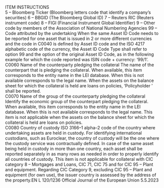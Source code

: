  
ITEM  INSTRUCTIONS  
5 – Bloomberg Ticker (Bloomberg letters code that identify a company’s securities) 
6 – BBGID (The Bloomberg Global ID) 
7 – Reuters RIC (Reuters instrument code) 
8 – FIGI (Financial Instrument Global Identifier) 
9 – Other code by members of the Association of National Numbering Agencies 
99 – Code attributed by the undertaking 
When the same Asset ID Code needs to be reported for one asset that is issued in 2 or 
more different currencies and the code in C0040 is defined by Asset ID code and the 
ISO 4217 alphabetic code of the currency, the Asset ID Code Type shall refer to option 
99 and the option of the original Asset ID Code, as in the following example for which 
the code reported was ISIN code + currency: ‘99/1’.  
C0060  Name of the 
counterparty pledging 
the collateral  The name of the counterpart that is pledging the collateral. When available, this item 
corresponds to the entity name in the LEI database. When this is not available 
corresponds to the legal name. 
When the assets on the balance sheet for which the collateral is held are loans on 
policies, ‘Policyholder ’ shall be reported.  
C0070  Name of the group of 
the counterparty 
pledging the collateral  Identify the economic group of the counterpart pledging the collateral. When available, 
this item corresponds to the entity name in the LEI database. When this is not available 
corresponds to the legal name. 
This item is not applicable when the assets on the balance sheet for which the collateral 
is held are loans on policies.  
C0080  Country of custody  ISO 3166–1 alpha–2 code of the country where undertaking assets are held in custody. 
For identifying international custodians, such as Euroclear, the country of custody will 
be the one where the custody service was contractually defined. 
In case of the same asset being held in custody in more than one country, each asset 
shall be reported separately in as many rows as needed in order to properly identify all 
countries of custody. 
This item is not applicable for collateral with CIC category 8 – Mortgages and Loans, 
CIC 71, CIC 75 and for CIC 95 – Plant and equipment. 
Regarding CIC Category 9, excluding CIC 95 – Plant and equipment (for own use), the 
issuer country is assessed by the address of the property.EN  L 120/1236 Official Journal of the European Union 5.5.2023